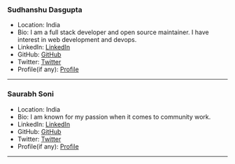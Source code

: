 ### Sudhanshu Dasgupta

- Location: India
- Bio: I am a full stack developer and open source maintainer. I have interest in web development and devops.
- LinkedIn: [LinkedIn](https://www.linkedin.com/in/sudhanshu-dasgupta/)
- GitHub: [GitHub](https://github.com/sudhanshutech)
- Twitter: [Twitter](https://twitter.com/SudhanshuDasgu3)
- Profile(if any): [Profile](https://avatars.githubusercontent.com/u/90546692?v=4)

<hr>

### Saurabh Soni

- Location: India
- Bio: I am known for my passion when it comes to community work.
- LinkedIn: [LinkedIn](https://www.linkedin.com/in/saurabh100ni/)
- GitHub: [GitHub](https://github.com/saurabh100ni)
- Twitter: [Twitter](https://twitter.com/Saurabh100nitwt)
- Profile(if any): [Profile](https://media.licdn.com/dms/image/D4D03AQEbD5bju7KpIg/profile-displayphoto-shrink_800_800/0/1700944138249?e=1713398400&v=beta&t=8w8nkMpwHWeoTcZs3OJgQec8dgRaFg0obgrv8rD8gMU)

<hr>




